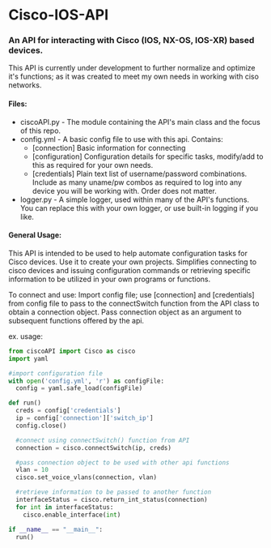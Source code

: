 # Cisco-IOS-API
### An API for interacting with Cisco (IOS, NX-OS, IOS-XR) based devices. 

This API is currently under development to further normalize and optimize it's functions; as it was created to meet my own needs in working with ciso networks.

#### Files:
 - ciscoAPI.py - The module containing the API's main class and the focus of this repo. 
 - config.yml - A basic config file to use with this api. Contains:
    -  [connection] Basic information for connecting
    -  [configuration] Configuration details for specific tasks, modify/add to this as required for your own needs.
    -  [credentials] Plain text list of username/password combinations. Include as many uname/pw combos as required to log into any device you will be working with. Order does not matter.
 - logger.py - A simple logger, used within many of the API's functions. You can replace this with your own logger, or use built-in logging if you like. 

#### General Usage:
This API is intended to be used to help automate configuration tasks for Cisco devices. Use it to create your own projects. Simplifies connecting to cisco devices and issuing configuration commands or retrieving specific information to be utilized in your own programs or functions. 

To connect and use:
   Import config file; use [connection] and [credentials] from config file to pass to the connectSwitch function from the API class to obtain a connection object. Pass connection object as an argument to subsequent functions offered by the api.

   ex. usage:

   ```python
   from ciscoAPI import Cisco as cisco
   import yaml
   
   #import configuration file
   with open('config.yml', 'r') as configFile:
     config = yaml.safe_load(configFile)

   def run()
     creds = config['credentials']
     ip = config['connection']['switch_ip']
     config.close()

     #connect using connectSwitch() function from API
     connection = cisco.connectSwitch(ip, creds)

     #pass connection object to be used with other api functions
     vlan = 10
     cisco.set_voice_vlans(connection, vlan)

     #retrieve information to be passed to another function
     interfaceStatus = cisco.return_int_status(connection)
     for int in interfaceStatus:
       cisco.enable_interface(int)

   if __name__ == "__main__":
     run()
